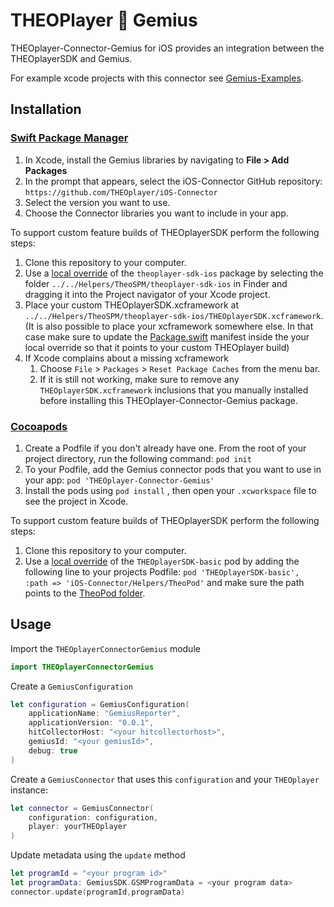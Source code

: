 # THEOPlayer 🤝 Gemius

THEOplayer-Connector-Gemius for iOS provides an integration between the THEOplayerSDK and Gemius.

For example xcode projects with this connector see [Gemius-Examples](../Gemius-Examples/README.md).


## Installation

### [Swift Package Manager](https://swift.org/package-manager/)

1. In Xcode, install the Gemius libraries by navigating to **File > Add Packages**
2. In the prompt that appears, select the iOS-Connector GitHub repository: `https://github.com/THEOplayer/iOS-Connector`
3. Select the version you want to use.
4. Choose the Connector libraries you want to include in your app.

To support custom feature builds of THEOplayerSDK perform the following steps:

1. Clone this repository to your computer.
2. Use a [local override](https://developer.apple.com/documentation/xcode/editing-a-package-dependency-as-a-local-package) of the `theoplayer-sdk-ios` package by selecting the folder `../../Helpers/TheoSPM/theoplayer-sdk-ios` in Finder and dragging it into the Project navigator of your Xcode project.
3. Place your custom THEOplayerSDK.xcframework at `../../Helpers/TheoSPM/theoplayer-sdk-ios/THEOplayerSDK.xcframework`. (It is also possible to place your xcframework somewhere else. In that case make sure to update the [Package.swift](../../Helpers/TheoSPM/theoplayer-sdk-ios/Package.swift) manifest inside the your local override so that it points to your custom THEOplayer build)
4. If Xcode complains about a missing xcframework
   1. Choose `File` > `Packages` > `Reset Package Caches` from the menu bar.
   2. If it is still not working, make sure to remove any `THEOplayerSDK.xcframework` inclusions that you manually installed before installing this THEOplayer-Connector-Gemius package.

### [Cocoapods](https://guides.cocoapods.org/using/getting-started.html#getting-started)

1. Create a Podfile if you don't already have one. From the root of your project directory, run the following command: `pod init`
2. To your Podfile, add the Gemius connector pods that you want to use in your app: `pod 'THEOplayer-Connector-Gemius'`
3. Install the pods using `pod install` , then open your `.xcworkspace` file to see the project in Xcode.

To support custom feature builds of THEOplayerSDK perform the following steps:

1. Clone this repository to your computer.
2. Use a [local override](https://guides.cocoapods.org/using/the-podfile.html#using-the-files-from-a-folder-local-to-the-machine) of the `THEOplayerSDK-basic` pod by adding the following line to your projects Podfile: `pod 'THEOplayerSDK-basic', :path => 'iOS-Connector/Helpers/TheoPod'` and make sure the path points to the [TheoPod folder](../../Helpers/TheoPod).

## Usage

Import the `THEOplayerConnectorGemius` module

```swift
import THEOplayerConnectorGemius
```

Create a `GemiusConfiguration`

```swift
let configuration = GemiusConfiguration(
    applicationName: "GemiusReporter",
    applicationVersion: "0.0.1",
    hitCollectorHost: "<your hitcollectorhost>",
    gemiusId: "<your gemiusId>",
    debug: true
)
```

Create a `GemiusConnector` that uses this `configuration` and your `THEOplayer` instance:

```swift
let connector = GemiusConnector(
    configuration: configuration,
    player: yourTHEOplayer
)
```

Update metadata using the `update` method

```swift
let programId = "<your program id>"
let programData: GemiusSDK.GSMProgramData = <your program data>
connector.update(programId,programData)
```


